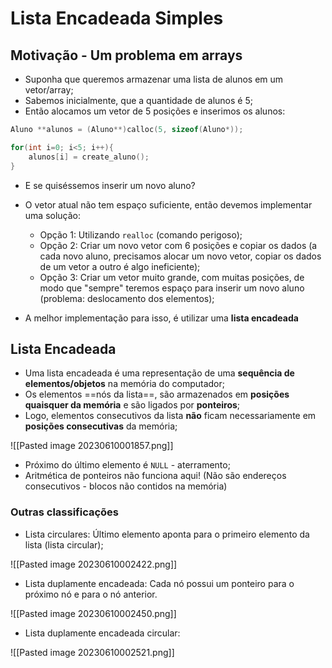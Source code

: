 # Lista Encadeada Simples

## Motivação - Um problema em arrays
- Suponha que queremos armazenar uma lista de alunos em um vetor/array;
- Sabemos inicialmente, que a quantidade de alunos é 5;
- Então alocamos um vetor de 5 posições e inserimos os alunos:

```C
Aluno **alunos = (Aluno**)calloc(5, sizeof(Aluno*));

for(int i=0; i<5; i++){
	alunos[i] = create_aluno();
}
```

- E se quiséssemos inserir um novo aluno?
- O vetor atual não tem espaço suficiente, então devemos implementar uma solução:
	- Opção 1: Utilizando `realloc` (comando perigoso);
	- Opção 2: Criar um novo vetor com 6 posições e copiar os dados (a cada novo aluno, precisamos alocar um novo vetor, copiar os dados de um vetor a outro é algo ineficiente);
	- Opção 3: Criar um vetor muito grande, com muitas posições, de modo que "sempre" teremos espaço para inserir um novo aluno (problema: deslocamento dos elementos);

- A melhor implementação para isso, é utilizar uma **lista encadeada**

## Lista Encadeada
- Uma lista encadeada é uma representação de uma **sequência de elementos/objetos** na memória do computador;
- Os elementos ==nós da lista==, são armazenados em **posições quaisquer da memória** e são ligados por **ponteiros**;
- Logo, elementos consecutivos da lista **não** ficam necessariamente em **posições consecutivas** da memória;

![[Pasted image 20230610001857.png]]

- Próximo do último elemento é ``NULL`` - aterramento;
- Aritmética de ponteiros não funciona aqui! (Não são endereços consecutivos - blocos não contidos na memória)

### Outras classificações
- Lista circulares: Último elemento aponta para o primeiro elemento da lista (lista circular); 

![[Pasted image 20230610002422.png]]

- Lista duplamente encadeada: Cada nó possui um ponteiro para o próximo nó e para o nó anterior.

![[Pasted image 20230610002450.png]]

- Lista duplamente encadeada circular: 

![[Pasted image 20230610002521.png]]